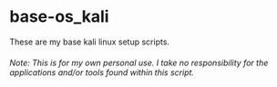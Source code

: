 # base-os_kali
These are my base kali linux setup scripts.

###### Note: This is for my own personal use.  I take no responsibility for the applications and/or tools found within this script.
